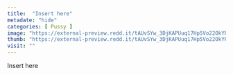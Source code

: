 ```yaml
---
title:  "Insert here"
metadate: "hide"
categories: [ Pussy ]
image: "https://external-preview.redd.it/tAUvSYw_3DjKAPUuq17Hp5Vo22OkYR37QPzn_gvakaI.jpg?auto=webp&s=110d51e75861b8afb2685788e1f8e5b83d7176d0"
thumb: "https://external-preview.redd.it/tAUvSYw_3DjKAPUuq17Hp5Vo22OkYR37QPzn_gvakaI.jpg?width=640&crop=smart&auto=webp&s=310ff2f0aa1a7c81e7552cf3e83a8e7a62e0db6a"
visit: ""
---
```

Insert here
